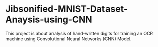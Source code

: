# Jibsonified-MNIST-Dataset-Anaysis-using-CNN
This project is about analysis of hand-written digits for training an OCR machine using Convolutional Neural  Networks (CNN) Model.
